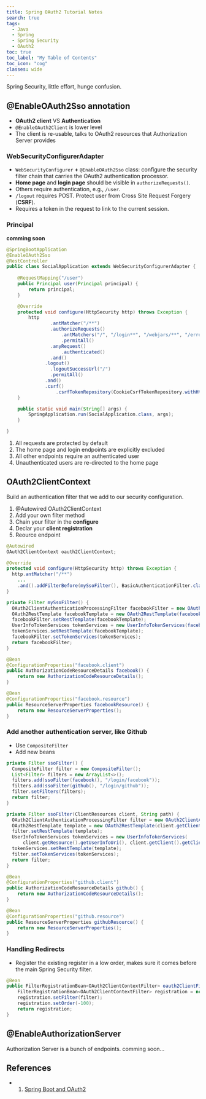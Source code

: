 ```yaml
---
title: Spring OAuth2 Tutorial Notes
search: true
tags: 
  - Java
  - Spring
  - Spring Security
  - OAuth2
toc: true
toc_label: "My Table of Contents"
toc_icon: "cog"
classes: wide
---
```

Spring Security, little effort, hunge confusion.

## @EnableOAuth2Sso annotation
- **OAuth2 client** VS **Authentication**
- `@EnableOAuth2Client` is lower level
- The client is re-usable, talks to OAuth2 resources that Authorization Server provides 

### WebSecurityConfigurerAdapter
- `WebSecurityConfigurer` **+** `@EnableOAuth2Sso` class: configure the security filter chain that carries the OAuth2 authentication processor. 
- **Home page** and **login page** should be visible in `authorizeRequests()`.
- Others require authentication, e.g., `/user`.
- `/logout` requires POST. Protect user from Cross Site Request Forgery (**CSRF**).
- Requires a token in the request to link to the current session.

### Principal
**comming soon**

```java
@SpringBootApplication
@EnableOAuth2Sso
@RestController
public class SocialApplication extends WebSecurityConfigurerAdapter {
	
	@RequestMapping("/user")
	public Principal user(Principal principal) {
		return principal;
	}

	@Override
	protected void configure(HttpSecurity http) throws Exception {
		http
				.antMatcher("/**")
				.authorizeRequests()
					.antMatchers("/", "/login**", "/webjars/**", "/error**")
					.permitAll()
				.anyRequest()
					.authenticated()
				.and()
			  .logout()
			    .logoutSuccessUrl("/")
			    .permitAll()
			  .and()
			  .csrf()
				  .csrfTokenRepository(CookieCsrfTokenRepository.withHttpOnlyFalse());
	}

	public static void main(String[] args) {
		SpringApplication.run(SocialApplication.class, args);
	}

}
```

1. All requests are protected by default
2. The home page and login endpoints are explicitly excluded
3. All other endpoints require an authenticated user
4. Unauthenticated users are re-directed to the home page


## OAuth2ClientContext
Build an authentication filter that we add to our security configuration.

1. @Autowired OAuth2ClientContext
2. Add your own filter method
3. Chain your filter in the **configure**
4. Declar your **client registration**
5. Reource endpoint


```java
@Autowired
OAuth2ClientContext oauth2ClientContext;

@Override
protected void configure(HttpSecurity http) throws Exception {
  http.antMatcher("/**")
    ...
    .and().addFilterBefore(mySsoFilter(), BasicAuthenticationFilter.class);
}

private Filter mySsoFilter() {
  OAuth2ClientAuthenticationProcessingFilter facebookFilter = new OAuth2ClientAuthenticationProcessingFilter("/login/facebook");
  OAuth2RestTemplate facebookTemplate = new OAuth2RestTemplate(facebook(), oauth2ClientContext);
  facebookFilter.setRestTemplate(facebookTemplate);
  UserInfoTokenServices tokenServices = new UserInfoTokenServices(facebookResource().getUserInfoUri(), facebook().getClientId());
  tokenServices.setRestTemplate(facebookTemplate);
  facebookFilter.setTokenServices(tokenServices);
  return facebookFilter;
}

@Bean
@ConfigurationProperties("facebook.client")
public AuthorizationCodeResourceDetails facebook() {
	return new AuthorizationCodeResourceDetails();
}

@Bean
@ConfigurationProperties("facebook.resource")
public ResourceServerProperties facebookResource() {
	return new ResourceServerProperties();
}
```

### Add another authentication server, like Github
- Use `CompositeFilter`
- Add new beans

```java
private Filter ssoFilter() {
  CompositeFilter filter = new CompositeFilter();
  List<Filter> filters = new ArrayList<>();
  filters.add(ssoFilter(facebook(), "/login/facebook"));
  filters.add(ssoFilter(github(), "/login/github"));
  filter.setFilters(filters);
  return filter;
}

private Filter ssoFilter(ClientResources client, String path) {
  OAuth2ClientAuthenticationProcessingFilter filter = new OAuth2ClientAuthenticationProcessingFilter(path);
  OAuth2RestTemplate template = new OAuth2RestTemplate(client.getClient(), oauth2ClientContext);
  filter.setRestTemplate(template);
  UserInfoTokenServices tokenServices = new UserInfoTokenServices(
      client.getResource().getUserInfoUri(), client.getClient().getClientId());
  tokenServices.setRestTemplate(template);
  filter.setTokenServices(tokenServices);
  return filter;
}

@Bean
@ConfigurationProperties("github.client")
public AuthorizationCodeResourceDetails github() {
	return new AuthorizationCodeResourceDetails();
}

@Bean
@ConfigurationProperties("github.resource")
public ResourceServerProperties githubResource() {
	return new ResourceServerProperties();
}
```

### Handling Redirects
- Register the existing register in a low order, makes sure it comes before the main Spring Security filter. 

```java
@Bean
public FilterRegistrationBean<OAuth2ClientContextFilter> oauth2ClientFilterRegistration(OAuth2ClientContextFilter filter) {
	FilterRegistrationBean<OAuth2ClientContextFilter> registration = new FilterRegistrationBean<>();
	registration.setFilter(filter);
	registration.setOrder(-100);
	return registration;
}
```

## @EnableAuthorizationServer
Authorization Server is a bunch of endpoints.
comming soon...

## References

- 1. [Spring Boot and OAuth2](https://spring.io/guides/tutorials/spring-boot-oauth2)

